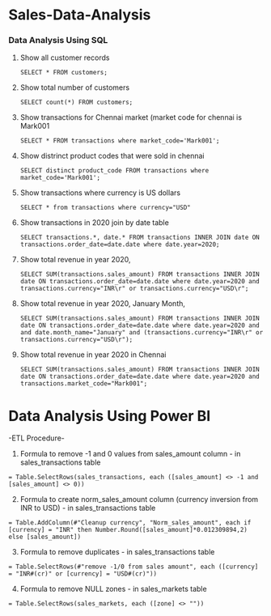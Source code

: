 # Sales-Data-Analysis
### Data Analysis Using SQL

1. Show all customer records

    `SELECT * FROM customers;`

1. Show total number of customers

    `SELECT count(*) FROM customers;`

1. Show transactions for Chennai market (market code for chennai is Mark001

    `SELECT * FROM transactions where market_code='Mark001';`

1. Show distrinct product codes that were sold in chennai

    `SELECT distinct product_code FROM transactions where market_code='Mark001';`

1. Show transactions where currency is US dollars

    `SELECT * from transactions where currency="USD"`

1. Show transactions in 2020 join by date table

    `SELECT transactions.*, date.* FROM transactions INNER JOIN date ON transactions.order_date=date.date where date.year=2020;`

1. Show total revenue in year 2020,

    `SELECT SUM(transactions.sales_amount) FROM transactions INNER JOIN date ON transactions.order_date=date.date where date.year=2020 and transactions.currency="INR\r" or transactions.currency="USD\r";`
	
1. Show total revenue in year 2020, January Month,

    `SELECT SUM(transactions.sales_amount) FROM transactions INNER JOIN date ON transactions.order_date=date.date where date.year=2020 and and date.month_name="January" and (transactions.currency="INR\r" or transactions.currency="USD\r");`

1. Show total revenue in year 2020 in Chennai

    `SELECT SUM(transactions.sales_amount) FROM transactions INNER JOIN date ON transactions.order_date=date.date where date.year=2020
and transactions.market_code="Mark001";`


Data Analysis Using Power BI
============================

-ETL Procedure- 

1. Formula to remove -1 and 0 values from sales_amount column - in sales_transactions table

`= Table.SelectRows(sales_transactions, each ([sales_amount] <> -1 and [sales_amount] <> 0))`

2. Formula to create norm_sales_amount column (currency inversion from INR to USD) - in sales_transactions table

`= Table.AddColumn(#"Cleanup currency", "Norm_sales_amount", each if [currency] = "INR" then Number.Round([sales_amount]*0.012309894,2) else [sales_amount])`

3. Formula to remove duplicates - in sales_transactions table

`= Table.SelectRows(#"remove -1/0 from sales amount", each ([currency] = "INR#(cr)" or [currency] = "USD#(cr)"))`

4. Formula to remove NULL zones - in sales_markets table

`= Table.SelectRows(sales_markets, each ([zone] <> ""))`

